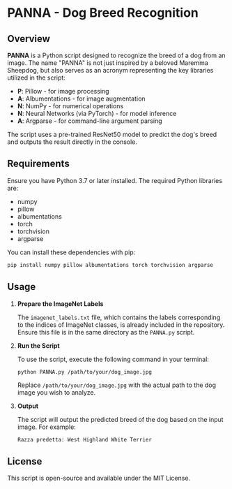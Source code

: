 
# PANNA - Dog Breed Recognition

## Overview

**PANNA** is a Python script designed to recognize the breed of a dog from an image. The name "PANNA" is not just inspired by a beloved Maremma Sheepdog, but also serves as an acronym representing the key libraries utilized in the script:

- **P**: Pillow - for image processing
- **A**: Albumentations - for image augmentation
- **N**: NumPy - for numerical operations
- **N**: Neural Networks (via PyTorch) - for model inference
- **A**: Argparse - for command-line argument parsing

The script uses a pre-trained ResNet50 model to predict the dog's breed and outputs the result directly in the console.

## Requirements

Ensure you have Python 3.7 or later installed. The required Python libraries are:

- numpy
- pillow
- albumentations
- torch
- torchvision
- argparse

You can install these dependencies with pip:

```bash
pip install numpy pillow albumentations torch torchvision argparse
```

## Usage

1. **Prepare the ImageNet Labels**

   The `imagenet_labels.txt` file, which contains the labels corresponding to the indices of ImageNet classes, is already included in the repository. Ensure this file is in the same directory as the `PANNA.py` script.

2. **Run the Script**

   To use the script, execute the following command in your terminal:

   ```bash
   python PANNA.py /path/to/your/dog_image.jpg
   ```

   Replace `/path/to/your/dog_image.jpg` with the actual path to the dog image you wish to analyze.

3. **Output**

   The script will output the predicted breed of the dog based on the input image. For example:

   ```
   Razza predetta: West Highland White Terrier
   ```

## License

This script is open-source and available under the MIT License.

